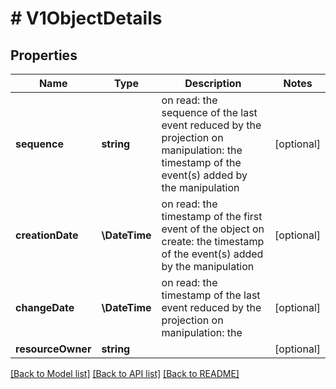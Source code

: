 # # V1ObjectDetails

## Properties

Name | Type | Description | Notes
------------ | ------------- | ------------- | -------------
**sequence** | **string** | on read: the sequence of the last event reduced by the projection  on manipulation: the timestamp of the event(s) added by the manipulation | [optional]
**creationDate** | **\DateTime** | on read: the timestamp of the first event of the object  on create: the timestamp of the event(s) added by the manipulation | [optional]
**changeDate** | **\DateTime** | on read: the timestamp of the last event reduced by the projection  on manipulation: the | [optional]
**resourceOwner** | **string** |  | [optional]

[[Back to Model list]](../../README.md#models) [[Back to API list]](../../README.md#endpoints) [[Back to README]](../../README.md)
